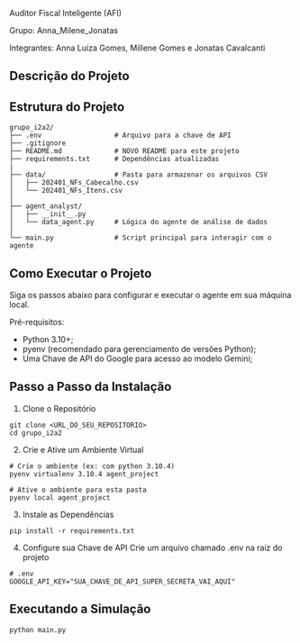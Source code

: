 Auditor Fiscal Inteligente (AFI)

Grupo: Anna_Milene_Jonatas

Integrantes: Anna Luiza Gomes, Millene Gomes e Jonatas Cavalcanti

## Descrição do Projeto

## Estrutura do Projeto

```
grupo_i2a2/
├── .env                  # Arquivo para a chave de API
├── .gitignore
├── README.md             # NOVO README para este projeto
├── requirements.txt      # Dependências atualizadas
|
├── data/                 # Pasta para armazenar os arquivos CSV
│   ├── 202401_NFs_Cabecalho.csv
│   └── 202401_NFs_Itens.csv
│
├── agent_analyst/
│   ├── __init__.py
│   └── data_agent.py     # Lógica do agente de análise de dados
│
└── main.py               # Script principal para interagir com o agente
```

## Como Executar o Projeto

Siga os passos abaixo para configurar e executar o agente em sua máquina local.

Pré-requisitos:
* Python 3.10+;
* pyenv (recomendado para gerenciamento de versões Python);
* Uma Chave de API do Google para acesso ao modelo Gemini;

## Passo a Passo da Instalação

1. Clone o Repositório

```
git clone <URL_DO_SEU_REPOSITORIO>
cd grupo_i2a2
```

2. Crie e Ative um Ambiente Virtual
```
# Crie o ambiente (ex: com python 3.10.4)
pyenv virtualenv 3.10.4 agent_project

# Ative o ambiente para esta pasta
pyenv local agent_project
```

3. Instale as Dependências
```
pip install -r requirements.txt
```

4. Configure sua Chave de API
Crie um arquivo chamado .env na raiz do projeto
```
# .env
GOOGLE_API_KEY="SUA_CHAVE_DE_API_SUPER_SECRETA_VAI_AQUI"
```

## Executando a Simulação
```
python main.py
```





